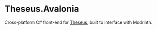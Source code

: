 # Theseus.Avalonia
Cross-platform C# front-end for [Theseus](https://github.com/modrinth/theseus), built to interface with Modrinth.
